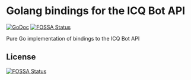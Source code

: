 # Golang bindings for the ICQ Bot API

[![GoDoc](https://godoc.org/github.com/bm0/icq-bot-api?status.svg)](https://godoc.org/github.com/bm0/icq-bot-api)
[![FOSSA Status](https://app.fossa.io/api/projects/git%2Bgithub.com%2Fbm0%2Ficq-bot-api.svg?type=shield)](https://app.fossa.io/projects/git%2Bgithub.com%2Fbm0%2Ficq-bot-api?ref=badge_shield)

Pure Go implementation of bindings to the ICQ Bot API

## License
[![FOSSA Status](https://app.fossa.io/api/projects/git%2Bgithub.com%2Fbm0%2Ficq-bot-api.svg?type=large)](https://app.fossa.io/projects/git%2Bgithub.com%2Fbm0%2Ficq-bot-api?ref=badge_large)